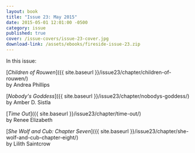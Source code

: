 ```yaml
---
layout: book
title: "Issue 23: May 2015"
date: 2015-05-01 12:01:00 -0500
category: issue
published: true
cover: /issue-covers/issue-23-cover.jpg
download-link: /assets/ebooks/fireside-issue-23.zip
---
```


In this issue:

[_Children of Rouwen_]({{ site.baseurl }}/issue23/chapter/children-of-rouwen/)<br/>
by Andrea Phillips

[_Nobody's Goddess_]({{ site.baseurl }}/issue23/chapter/nobodys-goddess/)<br/>
by Amber D. Sistla

[_Time Out_]({{ site.baseurl }}/issue23/chapter/time-out/)<br/>
by Renee Elizabeth

[_She Wolf and Cub: Chapter Seven_]({{ site.baseurl }}/issue23/chapter/she-wolf-and-cub-chapter-eight/)<br/>
by Lilith Saintcrow
